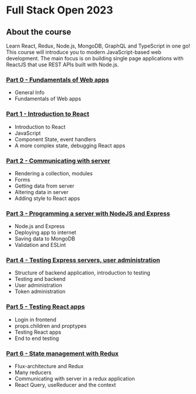 # Full Stack Open 2023

## About the course

Learn React, Redux, Node.js, MongoDB, GraphQL and TypeScript in one go! This course will introduce you to modern JavaScript-based web development. The main focus is on building single page applications with ReactJS that use REST APIs built with Node.js.

### [Part 0 - Fundamentals of Web apps](https://fullstackopen.com/en/part0)

-   General Info
-   Fundamentals of Web apps

### [Part 1 - Introduction to React](https://fullstackopen.com/en/part1)

-   Introduction to React
-   JavaScript
-   Component State, event handlers
-   A more complex state, debugging React apps

### [Part 2 - Communicating with server](https://fullstackopen.com/en/part2)

-   Rendering a collection, modules
-   Forms
-   Getting data from server
-   Altering data in server
-   Adding style to React apps

### [Part 3 - Programming a server with NodeJS and Express](https://fullstackopen.com/en/part3)

-   Node.js and Express
-   Deploying app to internet
-   Saving data to MongoDB
-   Validation and ESLint

### [Part 4 - Testing Express servers, user administration](https://fullstackopen.com/en/part4)

-   Structure of backend application, introduction to testing
-   Testing and backend
-   User administration
-   Token administration

### [Part 5 - Testing React apps](https://fullstackopen.com/en/part5)

-   Login in frontend
-   props.children and proptypes
-   Testing React apps
-   End to end testing

### [Part 6 - State management with Redux](https://fullstackopen.com/en/part6)

-   Flux-architecture and Redux
-   Many reducers
-   Communicating with server in a redux application
-   React Query, useReducer and the context
